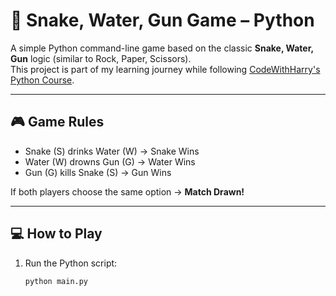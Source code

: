 # 🐍 Snake, Water, Gun Game – Python

A simple Python command-line game based on the classic **Snake, Water, Gun** logic (similar to Rock, Paper, Scissors).  
This project is part of my learning journey while following [CodeWithHarry's Python Course](https://www.youtube.com/watch?v=UrsmFxEIp5k).

---

## 🎮 Game Rules
- Snake (S) drinks Water (W) → Snake Wins  
- Water (W) drowns Gun (G) → Water Wins  
- Gun (G) kills Snake (S) → Gun Wins  

If both players choose the same option → **Match Drawn!**

---

## 💻 How to Play
1. Run the Python script:
   ```bash
   python main.py
